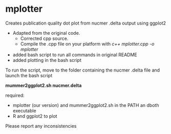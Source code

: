 # mplotter
Creates publication quality dot plot from nucmer .delta output using ggplot2

* Adapted from the original code. 
  * Corrected cpp source. 
  * Compile the .cpp file on your platform with *c++ mplotter.cpp -o mplotter*
* added bash script to run all commands in original README
* added plotting in the bash script

To run the script, move to the folder containing the nucmer .delta file and launch the bash script

**mummer2ggplot2.sh nucmer.delta**

required: 

* mplotter (our version) and mummer2ggplot2.sh in the PATH an dboth executable
* R and ggplot2 to plot

Please report any inconsistencies
